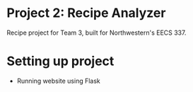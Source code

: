# Project 2: Recipe Analyzer
Recipe project for Team 3, built for Northwestern's EECS 337. 

# Setting up project
- Running website using Flask
